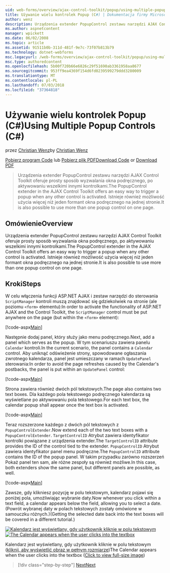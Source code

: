 ```yaml
---
uid: web-forms/overview/ajax-control-toolkit/popup/using-multiple-popup-controls-cs
title: Używanie wielu kontrolek Popup (C#) | Dokumentacja firmy Microsoft
author: wenz
description: Urządzenia extender PopupControl zestawu narzędzi AJAX Control Toolkit oferuje prosty sposób wyzwalania okna podręcznego, po aktywowaniu wszelkimi innymi kontrolkami. Istnieje również możliwość użycia m...
ms.author: aspnetcontent
manager: wpickett
ms.date: 06/02/2008
ms.topic: article
ms.assetid: 91511b0b-311d-481f-9e7c-73f07b813b79
ms.technology: dotnet-webforms
msc.legacyurl: /web-forms/overview/ajax-control-toolkit/popup/using-multiple-popup-controls-cs
msc.type: authoredcontent
ms.openlocfilehash: 5b00f720b66e6826c29f51690ab3361958aa8677
ms.sourcegitcommit: 953ff9ea4369f154d6fd0239599279ddd3280009
ms.translationtype: MT
ms.contentlocale: pl-PL
ms.lasthandoff: 07/03/2018
ms.locfileid: "37364818"
---
```

<a name="using-multiple-popup-controls-c"></a><span data-ttu-id="c19e0-104">Używanie wielu kontrolek Popup (C#)</span><span class="sxs-lookup"><span data-stu-id="c19e0-104">Using Multiple Popup Controls (C#)</span></span>
====================
<span data-ttu-id="c19e0-105">przez [Christian Wenz](https://github.com/wenz)</span><span class="sxs-lookup"><span data-stu-id="c19e0-105">by [Christian Wenz](https://github.com/wenz)</span></span>

<span data-ttu-id="c19e0-106">[Pobierz program Code](http://download.microsoft.com/download/9/3/f/93f8daea-bebd-4821-833b-95205389c7d0/PopupControl1.cs.zip) lub [Pobierz plik PDF](http://download.microsoft.com/download/2/d/c/2dc10e34-6983-41d4-9c08-f78f5387d32b/popupcontrol1CS.pdf)</span><span class="sxs-lookup"><span data-stu-id="c19e0-106">[Download Code](http://download.microsoft.com/download/9/3/f/93f8daea-bebd-4821-833b-95205389c7d0/PopupControl1.cs.zip) or [Download PDF](http://download.microsoft.com/download/2/d/c/2dc10e34-6983-41d4-9c08-f78f5387d32b/popupcontrol1CS.pdf)</span></span>

> <span data-ttu-id="c19e0-107">Urządzenia extender PopupControl zestawu narzędzi AJAX Control Toolkit oferuje prosty sposób wyzwalania okna podręcznego, po aktywowaniu wszelkimi innymi kontrolkami.</span><span class="sxs-lookup"><span data-stu-id="c19e0-107">The PopupControl extender in the AJAX Control Toolkit offers an easy way to trigger a popup when any other control is activated.</span></span> <span data-ttu-id="c19e0-108">Istnieje również możliwość użycia więcej niż jeden formant okna podręcznego na jednej stronie.</span><span class="sxs-lookup"><span data-stu-id="c19e0-108">It is also possible to use more than one popup control on one page.</span></span>


## <a name="overview"></a><span data-ttu-id="c19e0-109">Omówienie</span><span class="sxs-lookup"><span data-stu-id="c19e0-109">Overview</span></span>

<span data-ttu-id="c19e0-110">Urządzenia extender PopupControl zestawu narzędzi AJAX Control Toolkit oferuje prosty sposób wyzwalania okna podręcznego, po aktywowaniu wszelkimi innymi kontrolkami.</span><span class="sxs-lookup"><span data-stu-id="c19e0-110">The PopupControl extender in the AJAX Control Toolkit offers an easy way to trigger a popup when any other control is activated.</span></span> <span data-ttu-id="c19e0-111">Istnieje również możliwość użycia więcej niż jeden formant okna podręcznego na jednej stronie.</span><span class="sxs-lookup"><span data-stu-id="c19e0-111">It is also possible to use more than one popup control on one page.</span></span>

## <a name="steps"></a><span data-ttu-id="c19e0-112">Kroki</span><span class="sxs-lookup"><span data-stu-id="c19e0-112">Steps</span></span>

<span data-ttu-id="c19e0-113">W celu włączenia funkcji ASP.NET AJAX i zestaw narzędzi do sterowania `ScriptManager` kontroli muszą znajdować się gdziekolwiek na stronie (ale poziomu `<form>` elementu):</span><span class="sxs-lookup"><span data-stu-id="c19e0-113">In order to activate the functionality of ASP.NET AJAX and the Control Toolkit, the `ScriptManager` control must be put anywhere on the page (but within the `<form>` element):</span></span>

[!code-aspx[Main](using-multiple-popup-controls-cs/samples/sample1.aspx)]

<span data-ttu-id="c19e0-114">Następnie dodaj panel, który służy jako menu podręcznego.</span><span class="sxs-lookup"><span data-stu-id="c19e0-114">Next, add a panel which serves as the popup.</span></span> <span data-ttu-id="c19e0-115">W tym scenariuszu zawiera panelu `Calendar` kontroli.</span><span class="sxs-lookup"><span data-stu-id="c19e0-115">In the current scenario, the panel contains a `Calendar` control.</span></span> <span data-ttu-id="c19e0-116">Aby uniknąć odświeżenie strony, spowodowane ogłaszania zwrotnego kalendarza, panel jest umieszczany w ramach `UpdatePanel` sterowania:</span><span class="sxs-lookup"><span data-stu-id="c19e0-116">In order to avoid the page refreshes caused by the Calendar's postbacks, the panel is put within an `UpdatePanel` control:</span></span>

[!code-aspx[Main](using-multiple-popup-controls-cs/samples/sample2.aspx)]

<span data-ttu-id="c19e0-117">Strona zawiera również dwóch pól tekstowych.</span><span class="sxs-lookup"><span data-stu-id="c19e0-117">The page also contains two text boxes.</span></span> <span data-ttu-id="c19e0-118">Dla każdego pola tekstowego podręcznego kalendarza są wyświetlane po aktywowaniu pola tekstowego.</span><span class="sxs-lookup"><span data-stu-id="c19e0-118">For each text box, the calendar popup shall appear once the text box is activated.</span></span>

[!code-aspx[Main](using-multiple-popup-controls-cs/samples/sample3.aspx)]

<span data-ttu-id="c19e0-119">Teraz rozszerzone każdego z dwóch pól tekstowych z `PopupControlExtender`.</span><span class="sxs-lookup"><span data-stu-id="c19e0-119">Now extend each of the two text boxes with a `PopupControlExtender`.</span></span> <span data-ttu-id="c19e0-120">`TargetControlID` Atrybut zawiera identyfikator kontrolki powiązane z urządzenia extender.</span><span class="sxs-lookup"><span data-stu-id="c19e0-120">The `TargetControlID` attribute provides the ID of the control tied to the extender.</span></span> <span data-ttu-id="c19e0-121">`PopupControlID` Atrybut zawiera identyfikator panel menu podręczne.</span><span class="sxs-lookup"><span data-stu-id="c19e0-121">The `PopupControlID` attribute contains the ID of the popup panel.</span></span> <span data-ttu-id="c19e0-122">W takim przypadku zarówno rozszerzeń Pokaż panel ten sam, ale różne zespoły są również możliwe.</span><span class="sxs-lookup"><span data-stu-id="c19e0-122">In this case, both extenders show the same panel, but different panels are possible, as well.</span></span>

[!code-aspx[Main](using-multiple-popup-controls-cs/samples/sample4.aspx)]

<span data-ttu-id="c19e0-123">Zawsze, gdy klikniesz pozycję w polu tekstowym, kalendarz pojawi się poniżej pola, umożliwiając wybranie daty.</span><span class="sxs-lookup"><span data-stu-id="c19e0-123">Now whenever you click within a text field, a calendar appears below the field, allowing you to select a date.</span></span> <span data-ttu-id="c19e0-124">(Powrót wybranej daty w polach tekstowych zostały omówione w samouczku różnych.)</span><span class="sxs-lookup"><span data-stu-id="c19e0-124">(Getting the selected date back into the text boxes will be covered in a different tutorial.)</span></span>


<span data-ttu-id="c19e0-125">[![Kalendarz jest wyświetlany, gdy użytkownik kliknie w polu tekstowym](using-multiple-popup-controls-cs/_static/image2.png)](using-multiple-popup-controls-cs/_static/image1.png)</span><span class="sxs-lookup"><span data-stu-id="c19e0-125">[![The Calendar appears when the user clicks into the textbox](using-multiple-popup-controls-cs/_static/image2.png)](using-multiple-popup-controls-cs/_static/image1.png)</span></span>

<span data-ttu-id="c19e0-126">Kalendarz jest wyświetlany, gdy użytkownik kliknie w polu tekstowym ([kliknij, aby wyświetlić obraz w pełnym rozmiarze](using-multiple-popup-controls-cs/_static/image3.png))</span><span class="sxs-lookup"><span data-stu-id="c19e0-126">The Calendar appears when the user clicks into the textbox ([Click to view full-size image](using-multiple-popup-controls-cs/_static/image3.png))</span></span>

> [!div class="step-by-step"]
> [<span data-ttu-id="c19e0-127">Next</span><span class="sxs-lookup"><span data-stu-id="c19e0-127">Next</span></span>](handling-postbacks-from-a-popup-control-with-an-updatepanel-cs.md)
